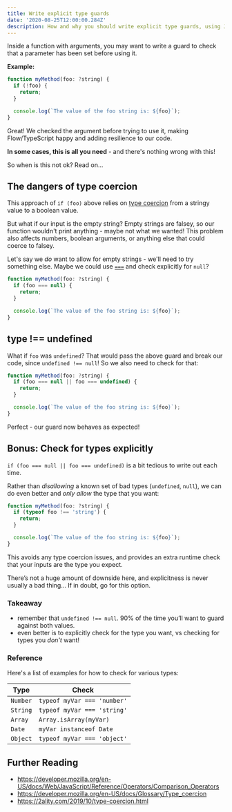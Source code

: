 ```yaml
---
title: Write explicit type guards
date: '2020-08-25T12:00:00.284Z'
description: How and why you should write explicit type guards, using JavaScript as an example.
---
```


Inside a function with arguments, you may want to write a guard to check that a parameter has been set before using it.

**Example:**

```js
function myMethod(foo: ?string) {
  if (!foo) {
    return;
  }

  console.log(`The value of the foo string is: ${foo}`);
}
```

Great! We checked the argument before trying to use it, making Flow/TypeScript happy and adding resilience to our code.

**In some cases, this is all you need** - and there's nothing wrong with this!

So when is this not ok? Read on...

## The dangers of type coercion

This approach of `if (foo)` above relies on [type coercion](https://developer.mozilla.org/en-US/docs/Glossary/Type_coercion) from a stringy value to a boolean value.

But what if our input is the empty string? Empty strings are falsey, so our function wouldn't print anything - maybe not what we wanted! This problem also affects numbers, boolean arguments, or anything else that could coerce to falsey.

Let's say we _do_ want to allow for empty strings - we'll need to try something else. Maybe we could use [`===`](https://developer.mozilla.org/en-US/docs/Web/JavaScript/Reference/Operators/Comparison_Operators#Identity) and check explicitly for `null`?

```js
function myMethod(foo: ?string) {
  if (foo === null) {
    return;
  }

  console.log(`The value of the foo string is: ${foo}`);
}
```

## type !== undefined

What if `foo` was `undefined`? That would pass the above guard and break our code, since `undefined !== null`! So we also need to check for that:

```js
function myMethod(foo: ?string) {
  if (foo === null || foo === undefined) {
    return;
  }

  console.log(`The value of the foo string is: ${foo}`);
}
```

Perfect - our guard now behaves as expected!

## Bonus: Check for types explicitly

`if (foo === null || foo === undefined)` is a bit tedious to write out each time.

Rather than _disallowing_ a known set of bad types (`undefined`, `null`), we can do even better and _only allow_ the type that you want:

```js
function myMethod(foo: ?string) {
  if (typeof foo !== 'string') {
    return;
  }

  console.log(`The value of the foo string is: ${foo}`);
}
```

This avoids any type coercion issues, and provides an extra runtime check that your inputs are the type you expect.

There’s not a huge amount of downside here, and explicitness is never usually a bad thing... If in doubt, go for this option.

### Takeaway

- remember that `undefined !== null`.  90% of the time you’ll want to guard against both values.
- even better is to explicitly check for the type you want, vs checking for types you _don't_ want!

### Reference

Here's a list of examples for how to check for various types:

| Type     | Check                       |
| -------- | --------------------------- |
| `Number` | `typeof myVar === 'number'` |
| `String` | `typeof myVar === 'string'` |
| `Array`  | `Array.isArray(myVar)`      |
| `Date`   | `myVar instanceof Date`     |
| `Object` | `typeof myVar === 'object'` |

## Further Reading

- https://developer.mozilla.org/en-US/docs/Web/JavaScript/Reference/Operators/Comparison_Operators
- https://developer.mozilla.org/en-US/docs/Glossary/Type_coercion
- https://2ality.com/2019/10/type-coercion.html

